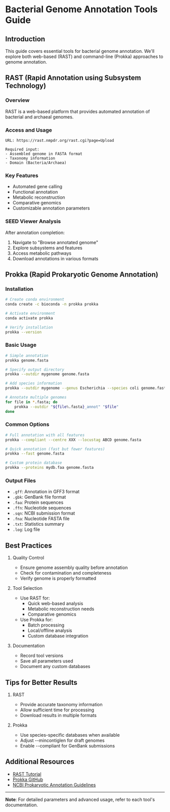 # Bacterial Genome Annotation Tools Guide

## Introduction
This guide covers essential tools for bacterial genome annotation. We'll explore both web-based (RAST) and command-line (Prokka) approaches to genome annotation.

## RAST (Rapid Annotation using Subsystem Technology)

### Overview
RAST is a web-based platform that provides automated annotation of bacterial and archaeal genomes.

### Access and Usage
```plaintext
URL: https://rast.nmpdr.org/rast.cgi?page=Upload

Required input:
- Assembled genome in FASTA format
- Taxonomy information
- Domain (Bacteria/Archaea)
```

### Key Features
- Automated gene calling
- Functional annotation
- Metabolic reconstruction
- Comparative genomics
- Customizable annotation parameters

### SEED Viewer Analysis
After annotation completion:
1. Navigate to "Browse annotated genome"
2. Explore subsystems and features
3. Access metabolic pathways
4. Download annotations in various formats

## Prokka (Rapid Prokaryotic Genome Annotation)

### Installation
```bash
# Create conda environment
conda create -c bioconda -n prokka prokka

# Activate environment
conda activate prokka

# Verify installation
prokka --version
```

### Basic Usage
```bash
# Simple annotation
prokka genome.fasta

# Specify output directory
prokka --outdir mygenome genome.fasta

# Add species information
prokka --outdir mygenome --genus Escherichia --species coli genome.fasta

# Annotate multiple genomes
for file in *.fasta; do
    prokka --outdir "${file%.fasta}_annot" "$file"
done
```

### Common Options
```bash
# Full annotation with all features
prokka --compliant --centre XXX --locustag ABCD genome.fasta

# Quick annotation (fast but fewer features)
prokka --fast genome.fasta

# Custom protein database
prokka --proteins mydb.faa genome.fasta
```

### Output Files
- `.gff`: Annotation in GFF3 format
- `.gbk`: GenBank file format
- `.faa`: Protein sequences
- `.ffn`: Nucleotide sequences
- `.sqn`: NCBI submission format
- `.fna`: Nucleotide FASTA file
- `.txt`: Statistics summary
- `.log`: Log file

## Best Practices

1. Quality Control
   - Ensure genome assembly quality before annotation
   - Check for contamination and completeness
   - Verify genome is properly formatted

2. Tool Selection
   - Use RAST for:
     - Quick web-based analysis
     - Metabolic reconstruction needs
     - Comparative genomics
   - Use Prokka for:
     - Batch processing
     - Local/offline analysis
     - Custom database integration

3. Documentation
   - Record tool versions
   - Save all parameters used
   - Document any custom databases

## Tips for Better Results

1. RAST
   - Provide accurate taxonomy information
   - Allow sufficient time for processing
   - Download results in multiple formats

2. Prokka
   - Use species-specific databases when available
   - Adjust --mincontiglen for draft genomes
   - Enable --compliant for GenBank submissions

## Additional Resources

- [RAST Tutorial](https://www.theseed.org/wiki/SEED_Viewer_Tutorial)
- [Prokka GitHub](https://github.com/tseemann/prokka)
- [NCBI Prokaryotic Annotation Guidelines](https://www.ncbi.nlm.nih.gov/genbank/genomesubmit/)

---
**Note**: For detailed parameters and advanced usage, refer to each tool's documentation.